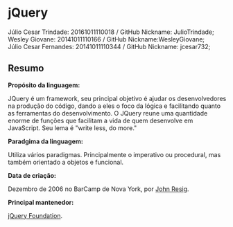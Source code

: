 # jQuery

Júlio Cesar Trindade: 20161011110018 / GitHub Nickname: JulioTrindade;<br/>
Wesley Giovane: 20141011110166 / GitHub Nickname:WesleyGiovane;<br/>
Júlio Cesar Fernandes: 20141011110344 / GitHub Nickname: jcesar732;<br/>

## Resumo

**Propósito da linguagem:**  

  JQuery é um framework, seu principal objetivo é ajudar os desenvolvedores na produção do código, dando a eles o foco da lógica e facilitando quanto as ferramentas do desenvolvimento. O JQuery reune uma quantidade enorme de funções que facilitam a vida de quem desenvolve em JavaScript. Seu lema é "write less, do more."  
  
**Paradgima da linguagem:**

Utiliza vários paradigmas. Principalmente o imperativo ou procedural, mas também orientado a objetos e funcional.

**Data de criação:**  

Dezembro de 2006 no BarCamp de Nova York, por [John Resig](https://en.wikipedia.org/wiki/John_Resig "").  

**Principal mantenedor:**  

[jQuery Foundation](https://jquery.org/team/ "").  
